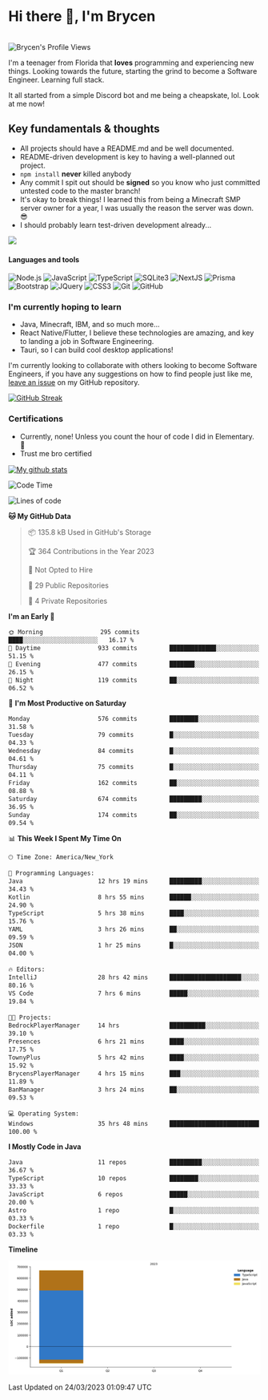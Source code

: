 # Hi there 👋, I'm Brycen

<br>
<img src="https://komarev.com/ghpvc/?username=BrycensRanch" alt="Brycen's Profile Views" />

I'm a teenager from Florida that **loves** programming and experiencing new things. Looking towards the future, starting the grind to become a Software Engineer. Learning full stack.

It all started from a simple Discord bot and me being a cheapskate, lol. Look at me now!

## Key fundamentals & thoughts

- All projects should have a README.md and be well documented.
- README-driven development is key to having a well-planned out project.
- `npm install` **never** killed anybody
- Any commit I spit out should be **signed** so you know who just committed untested code to the master branch!
- It's okay to break things! I learned this from being a Minecraft SMP server owner for a year, I was usually the reason the server was down. 😎
- I should probably learn test-driven development already...

<img src="https://res.cloudinary.com/practicaldev/image/fetch/s--OoBLh7-Q--/c_limit%2Cf_auto%2Cfl_progressive%2Cq_auto%2Cw_880/https://cdn-images-1.medium.com/max/1614/1%2A8BlqJ8lNVZzuRjAg1mZ50w.png" height="400"/>

<h4>Languages and tools</h4>
<p>
  <img src="https://img.shields.io/badge/node.js%20-%2343853D.svg?&style=for-the-badge&logo=node.js&logoColor=white" alt="Node.js" />
  <img src="https://img.shields.io/badge/javascript%20-%23323330.svg?&style=for-the-badge&logo=javascript&logoColor=%23F7DF1E" alt="JavaScript" />
  <img src="https://img.shields.io/badge/typescript%20-%23323330.svg?&style=for-the-badge&logo=typescript&logoColor=#3467eb" alt="TypeScript" />
  <img src="https://img.shields.io/badge/sqlite3%20-%23323330.svg?&style=for-the-badge&logo=sqlite&logoColor=#3467eb" alt="SQLite3" />
  <img src="https://img.shields.io/badge/Next.JS%20-%23323330.svg?&style=for-the-badge&logo=next.js&logoColor=#3467eb" alt="NextJS" />
  <img src="https://img.shields.io/badge/Prisma%20-%23323330.svg?&style=for-the-badge&logo=prisma&logoColor=#3467eb" alt="Prisma" />
  <img src="https://img.shields.io/badge/bootstrap%20-%23323330.svg?&style=for-the-badge&logo=bootstrap" alt="Bootstrap" />
  <img src="https://img.shields.io/badge/jquery%20-%23323330.svg?&style=for-the-badge&logo=jquery" alt="JQuery" />
  <img src="https://img.shields.io/badge/css3%20-%23323330.svg?&style=for-the-badge&logo=css3" alt="CSS3" />
  <img src="https://img.shields.io/badge/git%20-%23323330.svg?&style=for-the-badge&logo=git" alt="Git" />
  <img src="https://img.shields.io/badge/github%20-%23323330.svg?&style=for-the-badge&logo=github" alt="GitHub" />
</p>

### I'm currently hoping to learn

- Java, Minecraft, IBM, and so much more...
- React Native/Flutter, I believe these technologies are amazing, and key to landing a job in Software Engineering.
- Tauri, so I can build cool desktop applications!

 I'm currently looking to collaborate with others looking to become Software Engineers, if you have any suggestions on how to find people just like me, [leave an issue](https://github.com/BrycensRanch/BrycensRanch/issues/new) on my GitHub repository.
 
 <p><a href="https://git.io/streak-stats"><img src="https://streak-stats.demolab.com?user=BrycensRanch&amp;theme=dark&amp;hide_border=true&amp;fire=EB5454&amp;ring=0CEB19" alt="GitHub Streak"></a></p>


### Certifications

- Currently, none! Unless you count the hour of code I did in Elementary. 🤣
- Trust me bro certified

<a href="https://github.com/anuraghazra/github-readme-stats">
  <img align="center" src="https://github-readme-stats.anuraghazra1.vercel.app/api?username=BrycensRanch&show_icons=true&line_height=27&include_all_commits=true" alt="My github stats" />
</a>

<!--START_SECTION:waka-->
![Code Time](http://img.shields.io/badge/Code%20Time-158%20hrs%2058%20mins-blue)

![Lines of code](https://img.shields.io/badge/From%20Hello%20World%20I%27ve%20Written-667.2%20thousand%20lines%20of%20code-blue)

**🐱 My GitHub Data** 

> 📦 135.8 kB Used in GitHub's Storage 
 > 
> 🏆 364 Contributions in the Year 2023
 > 
> 🚫 Not Opted to Hire
 > 
> 📜 29 Public Repositories 
 > 
> 🔑 4 Private Repositories 
 > 
**I'm an Early 🐤** 

```text
🌞 Morning                295 commits         ████░░░░░░░░░░░░░░░░░░░░░   16.17 % 
🌆 Daytime                933 commits         █████████████░░░░░░░░░░░░   51.15 % 
🌃 Evening                477 commits         ███████░░░░░░░░░░░░░░░░░░   26.15 % 
🌙 Night                  119 commits         ██░░░░░░░░░░░░░░░░░░░░░░░   06.52 % 
```
📅 **I'm Most Productive on Saturday** 

```text
Monday                   576 commits         ████████░░░░░░░░░░░░░░░░░   31.58 % 
Tuesday                  79 commits          █░░░░░░░░░░░░░░░░░░░░░░░░   04.33 % 
Wednesday                84 commits          █░░░░░░░░░░░░░░░░░░░░░░░░   04.61 % 
Thursday                 75 commits          █░░░░░░░░░░░░░░░░░░░░░░░░   04.11 % 
Friday                   162 commits         ██░░░░░░░░░░░░░░░░░░░░░░░   08.88 % 
Saturday                 674 commits         █████████░░░░░░░░░░░░░░░░   36.95 % 
Sunday                   174 commits         ██░░░░░░░░░░░░░░░░░░░░░░░   09.54 % 
```


📊 **This Week I Spent My Time On** 

```text
🕑︎ Time Zone: America/New_York

💬 Programming Languages: 
Java                     12 hrs 19 mins      █████████░░░░░░░░░░░░░░░░   34.43 % 
Kotlin                   8 hrs 55 mins       ██████░░░░░░░░░░░░░░░░░░░   24.90 % 
TypeScript               5 hrs 38 mins       ████░░░░░░░░░░░░░░░░░░░░░   15.76 % 
YAML                     3 hrs 26 mins       ██░░░░░░░░░░░░░░░░░░░░░░░   09.59 % 
JSON                     1 hr 25 mins        █░░░░░░░░░░░░░░░░░░░░░░░░   04.00 % 

🔥 Editors: 
IntelliJ                 28 hrs 42 mins      ████████████████████░░░░░   80.16 % 
VS Code                  7 hrs 6 mins        █████░░░░░░░░░░░░░░░░░░░░   19.84 % 

🐱‍💻 Projects: 
BedrockPlayerManager     14 hrs              ██████████░░░░░░░░░░░░░░░   39.10 % 
Presences                6 hrs 21 mins       ████░░░░░░░░░░░░░░░░░░░░░   17.75 % 
TownyPlus                5 hrs 42 mins       ████░░░░░░░░░░░░░░░░░░░░░   15.92 % 
BrycensPlayerManager     4 hrs 15 mins       ███░░░░░░░░░░░░░░░░░░░░░░   11.89 % 
BanManager               3 hrs 24 mins       ██░░░░░░░░░░░░░░░░░░░░░░░   09.53 % 

💻 Operating System: 
Windows                  35 hrs 48 mins      █████████████████████████   100.00 % 
```

**I Mostly Code in Java** 

```text
Java                     11 repos            █████████░░░░░░░░░░░░░░░░   36.67 % 
TypeScript               10 repos            ████████░░░░░░░░░░░░░░░░░   33.33 % 
JavaScript               6 repos             █████░░░░░░░░░░░░░░░░░░░░   20.00 % 
Astro                    1 repo              █░░░░░░░░░░░░░░░░░░░░░░░░   03.33 % 
Dockerfile               1 repo              █░░░░░░░░░░░░░░░░░░░░░░░░   03.33 % 
```



**Timeline**

![Lines of Code chart](https://raw.githubusercontent.com/BrycensRanch/BrycensRanch/main/assets/bar_graph.png)


 Last Updated on 24/03/2023 01:09:47 UTC
<!--END_SECTION:waka-->

<!--
**BrycensRanch/BrycensRanch** is a ✨ _special_ ✨ repository because its `README.md` (this file) appears on your GitHub profile.

Here are some ideas to get you started:

- 🔭 I’m currently working on ...
- 🌱 I’m currently learning ...
- 👯 I’m looking to collaborate on ...
- 🤔 I’m looking for help with ...
- 💬 Ask me about ...
- 📫 How to reach me: ...
- 😄 Pronouns: ...
- ⚡ Fun fact: ...
-->

